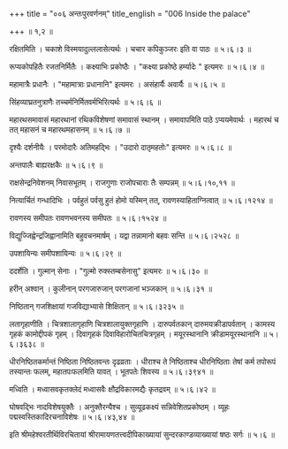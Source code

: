 +++
title = "००६ अन्तःपुरवर्णनम्"
title_english = "006 Inside the palace"

+++
 ॥  १,२  ॥   

  

रक्षितमिति । चकाशे विस्मयादुल्ललासेत्यर्थः । चचार कपिकुञ्जरः इति वा पाठः  ॥  ५।६।३  ॥   

  

रूप्यकोपहितैः रजतनिर्मितैः । कक्ष्याभिः प्रकोष्ठैः । "कक्ष्या प्रकोष्ठे हर्म्यादेः " इत्यमरः  ॥  ५।६।४  ॥   

  

महामात्रैः प्रधानैः । "महामात्राः प्रधानानि" इत्यमरः । असंहार्यैः अवार्यैः  ॥  ५।६।५  ॥   

सिंहव्याघ्रतनुत्राणैः तच्चर्मनिर्मितवर्मभिरित्यर्थः  ॥  ५।६।६  ॥   

  

महारथसमावासं महारथानां रथिकविशेषणां समावासं स्थानम् । समावापमिति पाठे ऽप्ययमेवार्थः । महारथं च तत् महासनं च महारथमहासनम्  ॥  ५।६।७  ॥   

  

दृश्यैः दर्शनीयैः । परमोदारैः अतिमहद्भिः । "उदारो दातृमहतोः" इत्यमरः  ॥  ५।६।८  ॥   

  

अन्तपालैः बाह्यरक्षकैः  ॥  ५।६।९  ॥   

  

राक्षसेन्द्रनिवेशनम् निवासभूतम् । राजगुणाः राजोपचाराः तैः सम्पन्नम्  ॥  ५।६।१०,११  ॥   

  

नित्यार्चितं गन्धादिभिः । पर्वहुतं पर्वसु हुतं होमो यस्मिन् तत्, रावणस्याहिताग्नित्वात्  ॥  ५।६।१२१४  ॥   

  

रावणस्य समीपतः रावणभवनस्य समीपतः  ॥  ५।६।१५२४  ॥   

  

विद्युज्जिह्वेन्द्रजिह्वानामिति बहुवचनमार्षम् । यद्वा तन्नामानो बहवः सन्ति  ॥  ५।६।२५२८  ॥   

  

उपशायिन्यः समीपशायिन्यः  ॥  ५।६।२९  ॥   

  

ददर्शेति । गुल्मान् सेनाः । "गुल्मो रुक्स्तम्बसेनासु" इत्यमरः  ॥  ५।६।३०  ॥   

  

हरीन् अश्वान् । कुलीनान् परगजारुजान् परगजानां भञ्जकान्  ॥  ५।६।३१  ॥   

  

निष्ठितान् गजशिक्षायां गजविद्याभ्यासे शिक्षितान्  ॥  ५।६।३२३५  ॥   

  

लतागृहाणीति । चित्रशालागृहाणि चित्रशालायुक्तगृहाणि । दारुपर्वतकान् दारुमयक्रीडापर्वतान् । कामस्य गृहकं कामोद्दीपकं गृहम् । दिवागृहकं दिवाविहारोचितचित्रगृहम् । मयूरस्थानानि क्रीडामयूरस्थानानि  ॥  ५।६।३६३८  ॥   

  

धीरनिष्ठितकर्मान्तं निष्ठिता निष्ठितवन्तः दृढव्रताः । धीराश्च ते निष्ठिताश्च धीरनिष्ठिताः तेषां कर्म तपोरूपं तस्यान्तः फलम्, महातपःफलमिति यावत् । भूतपतेः शिवस्य  ॥  ५।६।३९४१  ॥   

  

मध्विति । मध्वासवकृतक्लेदं मध्वासवैः क्षौद्रविकारमद्यैः कृतद्रवम्  ॥  ५।६।४२  ॥   

  

घोषवद्भिः नादविशेषयुक्तैः । अनुक्तैरन्यैश्च । सुव्यूढकक्ष्यं सन्निवेशितप्रकोष्ठम् । व्यूहः पद्मस्वस्तिकादिरचनाविशेषः  ॥  ५।६।४३,४४  ॥   

  

इति श्रीमहेश्वरतीर्थिविरचितायां श्रीरामायणतत्त्वदीपिकाख्यायां सुन्दरकाण्डव्याख्यायां षष्ठः सर्गः  ॥  ५।६  ॥   

  

